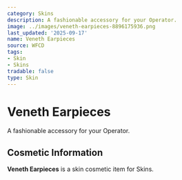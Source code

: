 ```yaml
---
category: Skins
description: A fashionable accessory for your Operator.
image: ../images/veneth-earpieces-8896175936.png
last_updated: '2025-09-17'
name: Veneth Earpieces
source: WFCD
tags:
- Skin
- Skins
tradable: false
type: Skin
---
```


# Veneth Earpieces

A fashionable accessory for your Operator.

## Cosmetic Information

**Veneth Earpieces** is a skin cosmetic item for Skins.

